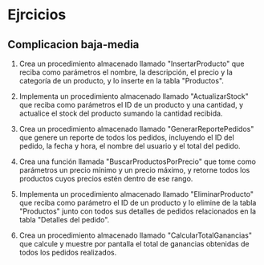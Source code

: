 # Ejrcicios
## Complicacion baja-media
1. Crea un procedimiento almacenado llamado "InsertarProducto" que reciba como parámetros el nombre, la descripción, el precio y la categoría de un producto, y lo inserte en la tabla "Productos".

2. Implementa un procedimiento almacenado llamado "ActualizarStock" que reciba como parámetros el ID de un producto y una cantidad, y actualice el stock del producto sumando la cantidad recibida.

3. Crea un procedimiento almacenado llamado "GenerarReportePedidos" que genere un reporte de todos los pedidos, incluyendo el ID del pedido, la fecha y hora, el nombre del usuario y el total del pedido.

4. Crea una función llamada "BuscarProductosPorPrecio" que tome como parámetros un precio mínimo y un precio máximo, y retorne todos los productos cuyos precios estén dentro de ese rango.

5. Implementa un procedimiento almacenado llamado "EliminarProducto" que reciba como parámetro el ID de un producto y lo elimine de la tabla "Productos" junto con todos sus detalles de pedidos relacionados en la tabla "Detalles del pedido".

6. Crea un procedimiento almacenado llamado "CalcularTotalGanancias" que calcule y muestre por pantalla el total de ganancias obtenidas de todos los pedidos realizados.